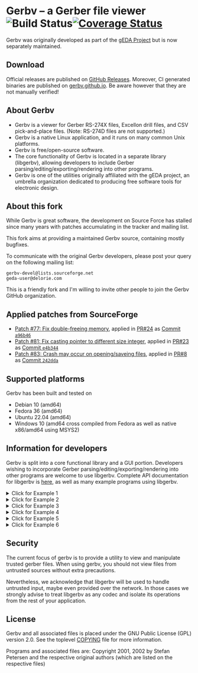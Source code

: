 # Gerbv – a Gerber file viewer ![Build Status](https://github.com/gerbv/gerbv/actions/workflows/ci.yaml/badge.svg)[![Coverage Status](https://coveralls.io/repos/github/gerbv/gerbv/badge.svg?branch=main)](https://coveralls.io/github/gerbv/gerbv?branch=main)

Gerbv was originally developed as part of the
[gEDA Project](https://www.geda-project.org/) but is now separately maintained.


## Download

Official releases are published on [GitHub Releases][download-official].
Moreover, CI generated binaries are published on [gerbv.github.io][download-ci].
Be aware however that they are not manually verified!

[download-official]: https://github.com/gerbv/gerbv/releases
[download-ci]: https://gerbv.github.io/#download


## About Gerbv

* Gerbv is a viewer for Gerber RS-274X files, Excellon drill files, and CSV
  pick-and-place files.  (Note:  RS-274D files are not supported.)
* Gerbv is a native Linux application, and it runs on many common Unix
  platforms.
* Gerbv is free/open-source software.
* The core functionality of Gerbv is located in a separate library (libgerbv),
  allowing developers to include Gerber parsing/editing/exporting/rendering into
  other programs.
* Gerbv is one of the utilities originally affiliated with the gEDA project, an
  umbrella organization dedicated to producing free software tools for
  electronic design.


## About this fork

While Gerbv is great software, the development on Source Force has stalled since
many years with patches accumulating in the tracker and mailing list.

This fork aims at providing a maintained Gerbv source, containing mostly
bugfixes.

To communicate with the original Gerbv developers, please post your query on the
following mailing list:

    gerbv-devel@lists.sourceforge.net
    geda-user@delorie.com

This is a friendly fork and I'm willing to invite other people to join the Gerbv
GitHub organization.


## Applied patches from SourceForge

* [Patch #77: Fix double-freeing memory](https://sourceforge.net/p/gerbv/patches/77/),
  applied in [PR#24](https://github.com/gerbv/gerbv/pull/24) as
  [Commit `a96b46`](https://github.com/gerbv/gerbv/commit/a96b46c7249e97e950d860790b84bcdba2368f57)
* [Patch #81: Fix casting pointer to different size integer](https://sourceforge.net/p/gerbv/patches/81/),
  applied in [PR#23](https://github.com/gerbv/gerbv/pull/23) as
  [Commit `e4b344`](https://github.com/gerbv/gerbv/commit/e4b344e182191296d48b392f56f3bdd48900e1fc)
* [Patch #83: Crash may occur on opening/saveing files](https://sourceforge.net/p/gerbv/patches/83/),
  applied in [PR#8](https://github.com/gerbv/gerbv/pull/8) as
  [Commit `242dda`](https://github.com/gerbv/gerbv/commit/242dda66b81e88f17f4ef99840cfeff727753b19)


##  Supported platforms

Gerbv has been built and tested on

* Debian 10 (amd64)
* Fedora 36 (amd64)
* Ubuntu 22.04 (amd64)
* Windows 10 (amd64 cross compiled from Fedora as well as native x86/amd64 using MSYS2)


## Information for developers

Gerbv is split into a core functional library and a GUI portion. Developers
wishing to incorporate Gerber parsing/editing/exporting/rendering into other
programs are welcome to use libgerbv. Complete API documentation for libgerbv
is [here](https://gerbv.github.io/doc/), as well as many example programs using libgerbv.


<details>
  <summary>Click for Example 1</summary>
   <p>Description: Loads example1-input.gbx into a project, and then exports the layer back to another RS274X file 
   </p>
   <p><a href="https://gerbv.github.io/doc/example1_8c-example.html">code example</a></p>
  </details>
  

  
  <details>
  <summary>Click for Example 2</summary>
   <p>Description: Loads example2-input.gbx, duplicates it and offsets it to the right by the width of the layer, merges the two images, and exports the merged image
    back to another RS274X file. Note: this example code uses the gerbv_image 
     </p>
   <p><a href="https://gerbv.github.io/doc/example2_8c-example.html" >code example </a></p>
  
  </details>
  

   
  <details>
  <summary>Click for Example 3</summary>
    <p>Description: Loads example3-input.gbx, duplicates it and offsets it to the right by the width of the layer, changed the rendered color of the 
      second image, then exports a PNG rendering of the overlaid images. 
    </p>
    <p><a href="https://gerbv.github.io/doc/example3_8c-example.html" >code example </a></p>
  </details>
  
  <details>
  <summary>Click for Example 4</summary>
    <p>Description: Loads example4-input.gbx, searches through the file and removes any entities with a width less than 60mils, and re-exports 
    the modified image to a new RS274X file. 
    </p>
    <p><a href="https://gerbv.github.io/doc/example4_8c-example.html">code example</a></p>
  </details>
  
  
  <details>
  <summary>Click for Example 5</summary>
    <p>Description: Demonstrate the basic drawing functions available in libgerbv 
    by drawing a smiley face and exporting the layer to a new RS274X file. 
    </p>
    <p><a href="https://gerbv.github.io/doc/example5_8c-example.html" >code example</a></p>
  </details>
      
  <details>
  <summary>Click for Example 6</summary>
  <p>Description: Demonstrate how to embed a libgerbv render window into a new 
    application to create a custom viewer 
    </p>
  <p><a href="https://gerbv.github.io/doc/example6_8c-example.html">code example</a></p>
  </details>

  


## Security

The current focus of gerbv is to provide a utility to view and manipulate
trusted gerber files. When using gerbv, you should not view files from untrusted
sources without extra precautions.

Nevertheless, we acknowledge that libgerbv will be used to handle untrusted
input, maybe even provided over the network. In those cases we strongly advise
to treat libgerbv as any codec and isolate its operations from the rest of your
application.


## License

Gerbv and all associated files is placed under the GNU Public License (GPL)
version 2.0.  See the toplevel [COPYING](COPYING) file for more information.

Programs and associated files are:
Copyright 2001, 2002 by Stefan Petersen and the respective original authors
(which are listed on the respective files)

